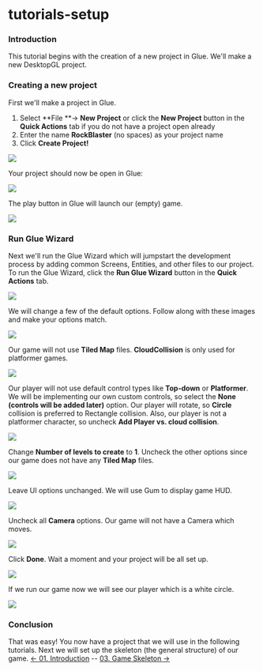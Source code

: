 # tutorials-setup

### Introduction

This tutorial begins with the creation of a new project in Glue. We'll make a new DesktopGL project.

### Creating a new project

First we'll make a project in Glue.

1. Select \*\*File \*\*-> **New Project** or click the **New Project** button in the **Quick Actions** tab if you do not have a project open already
2. Enter the name **RockBlaster** (no spaces) as your project name
3. Click **Create Project!**

![](../../../media/2021-03-img_604c33592c440.png)

Your project should now be open in Glue:

![](../../../media/2021-03-img_604c33a969fb2.png)

The play button in Glue will launch our (empty) game.

![](../../../media/2021-03-img_604c33fbe290b.png)

### Run Glue Wizard

Next we'll run the Glue Wizard which will jumpstart the development process by adding common Screens, Entities, and other files to our project. To run the Glue Wizard, click the **Run Glue Wizard** button in the **Quick Actions** tab.

![](../../../media/2021-03-img_604cca6013255.png)

We will change a few of the default options.  Follow along with these images and make your options match.

![](../../../media/2021-03-img_604ccb4565272.png)

Our game will not use **Tiled Map** files. **CloudCollision** is only used for platformer games.

![](../../../media/2021-03-img_604cd9b173eb9.png)

Our player will not use default control types like **Top-down** or **Platformer**. We will be implementing our own custom controls, so select the **None (controls will be added later)** option. Our player will rotate, so **Circle** collision is preferred to Rectangle collision. Also, our player is not a platformer character, so uncheck **Add Player vs. cloud collision**.

![](../../../media/2021-03-img_604ccbd094f2b.png)

Change **Number of levels to create** to **1**. Uncheck the other options since our game does not have any **Tiled Map** files.

![](../../../media/2021-03-img_604ccc08b53ac.png)

Leave UI options unchanged. We will use Gum to display game HUD.

![](../../../media/2021-03-img_604ccc47ed09b.png)

Uncheck all **Camera** options. Our game will not have a Camera which moves.

![](../../../media/2021-03-img_604ccc6b0057b.png)

Click **Done**. Wait a moment and your project will be all set up.

![](../../../media/2021-03-img_604cccc45fcc2.png)

If we run our game now we will see our player which is a white circle.

![](../../../media/2021-03-img_604cda3d3d060.png)

### Conclusion

That was easy! You now have a project that we will use in the following tutorials. Next we will set up the skeleton (the general structure) of our game. [<- 01. Introduction](tutorials-introduction.md) -- [03. Game Skeleton ->](tutorials-game-skeleton.md)
